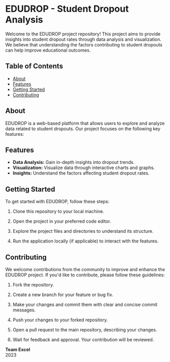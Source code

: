 # EDUDROP - Student Dropout Analysis

Welcome to the EDUDROP project repository! This project aims to provide insights into student dropout rates through data analysis and visualization. We believe that understanding the factors contributing to student dropouts can help improve educational outcomes.

## Table of Contents
- [About](#about)
- [Features](#features)
- [Getting Started](#getting-started)
- [Contributing](#contributing)

## About
EDUDROP is a web-based platform that allows users to explore and analyze data related to student dropouts. Our project focuses on the following key features:

## Features
- **Data Analysis:** Gain in-depth insights into dropout trends.
- **Visualization:** Visualize data through interactive charts and graphs.
- **Insights:** Understand the factors affecting student dropout rates.

## Getting Started
To get started with EDUDROP, follow these steps:

1. Clone this repository to your local machine.

2. Open the project in your preferred code editor.

3. Explore the project files and directories to understand its structure.

4. Run the application locally (if applicable) to interact with the features.

## Contributing
We welcome contributions from the community to improve and enhance the EDUDROP project. If you'd like to contribute, please follow these guidelines:

1. Fork the repository.

2. Create a new branch for your feature or bug fix.

3. Make your changes and commit them with clear and concise commit messages.

4. Push your changes to your forked repository.

5. Open a pull request to the main repository, describing your changes.

6. Wait for feedback and approval. Your contribution will be reviewed.

**Team Excel**  
2023

